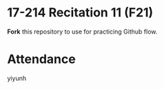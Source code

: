 # 17-214 Recitation 11 (F21)
**Fork** this repository to use for practicing Github flow.

# Attendance
yiyunh